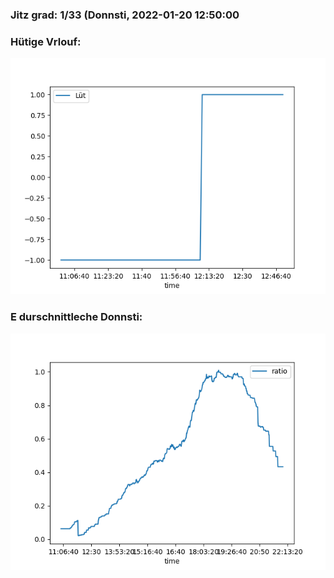 ### Jitz grad: 1/33 (Donnsti, 2022-01-20 12:50:00

### Hütige Vrlouf:
![Graph](Today.png)

### E durschnittleche Donnsti:
![Graph](Donnsti.png)